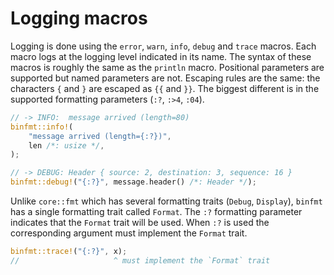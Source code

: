 # Logging macros

Logging is done using the `error`, `warn`, `info`, `debug` and `trace` macros.
Each macro logs at the logging level indicated in its name.
The syntax of these macros is roughly the same as the `println` macro.
Positional parameters are supported but named parameters are not.
Escaping rules are the same: the characters `{` and `}` are escaped as `{{` and `}}`.
The biggest different is in the supported formatting parameters (`:?`, `:>4`, `:04`).

``` rust
// -> INFO:  message arrived (length=80)
binfmt::info!(
    "message arrived (length={:?})",
    len /*: usize */,
);

// -> DEBUG: Header { source: 2, destination: 3, sequence: 16 }
binfmt::debug!("{:?}", message.header() /*: Header */);
```

Unlike `core::fmt` which has several formatting traits (`Debug`, `Display`), `binfmt` has a single formatting trait called `Format`.
The `:?` formatting parameter indicates that the `Format` trait will be used.
When `:?` is used the corresponding argument must implement the `Format` trait.

``` rust
binfmt::trace!("{:?}", x);
//                     ^ must implement the `Format` trait
```
